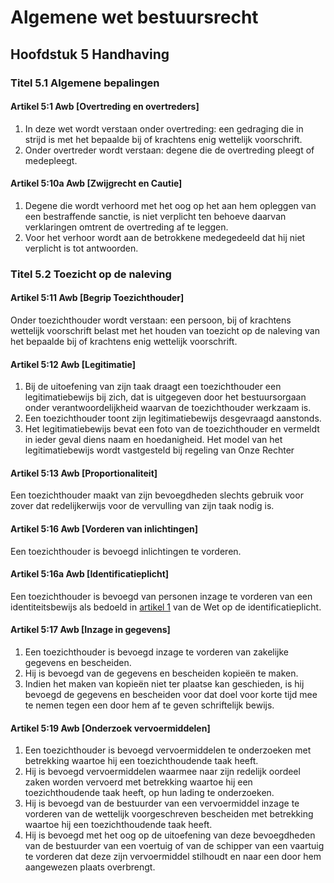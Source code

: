 # Algemene wet bestuursrecht

## Hoofdstuk 5 Handhaving

### Titel 5.1 Algemene bepalingen

#### Artikel 5:1 Awb [Overtreding en overtreders]

1. In deze wet wordt verstaan onder overtreding: een gedraging die in strijd is met het bepaalde bij of krachtens enig wettelijk voorschrift.
2. Onder overtreder wordt verstaan: degene die de overtreding pleegt of medepleegt.

#### Artikel 5:10a Awb [Zwijgrecht en Cautie]

1. Degene die wordt verhoord met het oog op het aan hem opleggen van een bestraffende sanctie, is niet verplicht ten behoeve daarvan verklaringen omtrent de overtreding af te leggen.
2. Voor het verhoor wordt aan de betrokkene medegedeeld dat hij niet verplicht is tot antwoorden.

### Titel 5.2 Toezicht op de naleving

#### Artikel 5:11 Awb [Begrip Toezichthouder]

Onder toezichthouder wordt verstaan: een persoon, bij of krachtens wettelijk voorschrift belast met het houden van toezicht op de naleving van het bepaalde bij of krachtens enig wettelijk voorschrift.

#### Artikel 5:12 Awb [Legitimatie]

1. Bij de uitoefening van zijn taak draagt een toezichthouder een legitimatiebewijs bij zich, dat is uitgegeven door het bestuursorgaan onder verantwoordelijkheid waarvan de toezichthouder werkzaam is.
2. Een toezichthouder toont zijn legitimatiebewijs desgevraagd aanstonds.
3. Het legitimatiebewijs bevat een foto van de toezichthouder en vermeldt in ieder geval diens naam en hoedanigheid. Het model van het legitimatiebewijs wordt vastgesteld bij regeling van Onze Rechter

#### Artikel 5:13 Awb [Proportionaliteit]

Een toezichthouder maakt van zijn bevoegdheden slechts gebruik voor zover dat redelijkerwijs voor de vervulling van zijn taak nodig is.

#### Artikel 5:16 Awb [Vorderen van inlichtingen]

Een toezichthouder is bevoegd inlichtingen te vorderen.

#### Artikel 5:16a Awb [Identificatieplicht]

Een toezichthouder is bevoegd van personen inzage te vorderen van een identiteitsbewijs als bedoeld in [artikel 1](./wet-op-de-identificatieplicht.md#artikel-1-wid) van de Wet op de identificatieplicht.

#### Artikel 5:17 Awb [Inzage in gegevens]

1. Een toezichthouder is bevoegd inzage te vorderen van zakelijke gegevens en bescheiden.
2. Hij is bevoegd van de gegevens en bescheiden kopieën te maken.
3. Indien het maken van kopieën niet ter plaatse kan geschieden, is hij bevoegd de gegevens en bescheiden voor dat doel voor korte tijd mee te nemen tegen een door hem af te geven schriftelijk bewijs.

#### Artikel 5:19 Awb [Onderzoek vervoermiddelen]

1. Een toezichthouder is bevoegd vervoermiddelen te onderzoeken met betrekking waartoe hij een toezichthoudende taak heeft.
2. Hij is bevoegd vervoermiddelen waarmee naar zijn redelijk oordeel zaken worden vervoerd met betrekking waartoe hij een toezichthoudende taak heeft, op hun lading te onderzoeken.
3. Hij is bevoegd van de bestuurder van een vervoermiddel inzage te vorderen van de wettelijk voorgeschreven bescheiden met betrekking waartoe hij een toezichthoudende taak heeft.
4. Hij is bevoegd met het oog op de uitoefening van deze bevoegdheden van de bestuurder van een voertuig of van de schipper van een vaartuig te vorderen dat deze zijn vervoermiddel stilhoudt en naar een door hem aangewezen plaats overbrengt.
